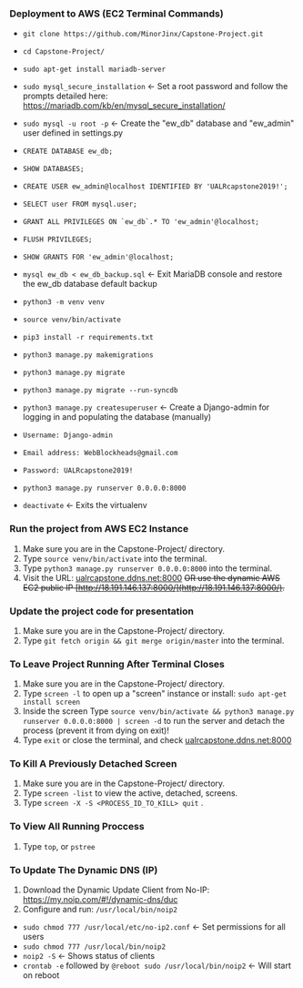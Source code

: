 ### Deployment to AWS (EC2 Terminal Commands)
* `git clone https://github.com/MinorJinx/Capstone-Project.git`
* `cd Capstone-Project/`
* `sudo apt-get install mariadb-server`
* `sudo mysql_secure_installation` <- Set a root password and follow the prompts detailed here: https://mariadb.com/kb/en/mysql_secure_installation/


* `sudo mysql -u root -p` <- Create the "ew_db" database and "ew_admin" user defined in settings.py
* `CREATE DATABASE ew_db;`
* `SHOW DATABASES;`
* `CREATE USER ew_admin@localhost IDENTIFIED BY 'UALRcapstone2019!';`
* `SELECT user FROM mysql.user;`
* ``GRANT ALL PRIVILEGES ON `ew_db`.* TO 'ew_admin'@localhost;``
* `FLUSH PRIVILEGES;`
* `SHOW GRANTS FOR 'ew_admin'@localhost;`


* `mysql ew_db < ew_db_backup.sql` <- Exit MariaDB console and restore the ew_db database default backup
* `python3 -m venv venv`
* `source venv/bin/activate`
* `pip3 install -r requirements.txt`
* `python3 manage.py makemigrations`
* `python3 manage.py migrate`
* `python3 manage.py migrate --run-syncdb`
* `python3 manage.py createsuperuser` <- Create a Django-admin for logging in and populating the database (manually)
* `Username: Django-admin`
* `Email address: WebBlockheads@gmail.com`
* `Password: UALRcapstone2019!` 
* `python3 manage.py runserver 0.0.0.0:8000`
* `deactivate` <- Exits the virtualenv
 

### Run the project from AWS EC2 Instance
1. Make sure you are in the Capstone-Project/ directory.
2. Type `source venv/bin/activate` into the terminal.
2. Type `python3 manage.py runserver 0.0.0.0:8000` into the terminal.
3. Visit the URL: [ualrcapstone.ddns.net:8000](http://ualrcapstone.ddns.net:8000/) ~~OR use the dynamic AWS EC2 public IP [http://18.191.146.137:8000/](http://18.191.146.137:8000/).~~

### Update the project code for presentation
1. Make sure you are in the Capstone-Project/ directory.
2. Type `git fetch origin && git merge origin/master` into the terminal.

### To Leave Project Running After Terminal Closes
1. Make sure you are in the Capstone-Project/ directory.
2. Type `screen -l` to open up a "screen" instance or install: `sudo apt-get install screen`
3. Inside the screen Type `source venv/bin/activate && python3 manage.py runserver 0.0.0.0:8000 | screen -d` to run the server and detach the process (prevent it from dying on exit)!
4. Type `exit` or close the terminal, and check [ualrcapstone.ddns.net:8000](http://ualrcapstone.ddns.net:8000/)

### To Kill A Previously Detached Screen
1. Make sure you are in the Capstone-Project/ directory.
2. Type `screen -list` to view the active, detached, screens.
3. Type `screen -X -S <PROCESS_ID_TO_KILL> quit` .

### To View All Running Proccess
1. Type `top`, or `pstree`

### To Update The Dynamic DNS (IP)
1. Download the Dynamic Update Client from No-IP: https://my.noip.com/#!/dynamic-dns/duc
2. Configure and run: `/usr/local/bin/noip2`
* `sudo chmod 777 /usr/local/etc/no-ip2.conf` <- Set permissions for all users
* `sudo chmod 777 /usr/local/bin/noip2`
* `noip2 -S` <- Shows status of clients
* `crontab -e` followed by `@reboot sudo /usr/local/bin/noip2` <- Will start on reboot